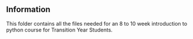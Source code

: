 ## Information
This folder contains all the files needed for an 8 to 10 week introduction to python course for Transition Year Students.
